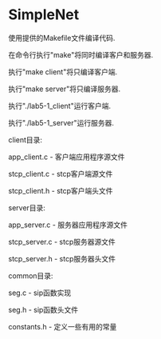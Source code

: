 # SimpleNet

使用提供的Makefile文件编译代码.  

在命令行执行"make"将同时编译客户和服务器.  

执行"make client"将只编译客户端.

执行"make server"将只编译服务器.

执行"./lab5-1_client"运行客户端.

执行"./lab5-1_server"运行服务器.

client目录:

app_client.c - 客户端应用程序源文件

stcp_client.c - stcp客户端源文件

stcp_client.h - stcp客户端头文件

server目录:

app_server.c - 服务器应用程序源文件

stcp_server.c - stcp服务器源文件

stcp_server.h - stcp服务器头文件

common目录:

seg.c - sip函数实现

seg.h - sip函数头文件

constants.h - 定义一些有用的常量